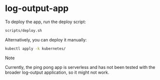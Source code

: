 # log-output-app

To deploy the app, run the deploy script:

```bash
scripts/deploy.sh
```

Alternatively, you can deploy it manually:

```bash
kubectl apply -k kubernetes/
```

> [!NOTE]
> Currently, the ping pong app is serverless and has not been tested with the broader log-output application, so it might not work.
